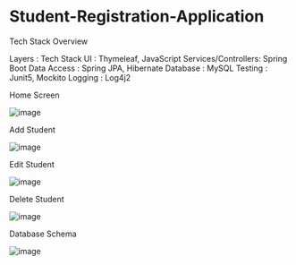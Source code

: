 # Student-Registration-Application
Tech Stack Overview	

Layers              :	Tech Stack
UI                  :	Thymeleaf, JavaScript
Services/Controllers:	Spring Boot
Data Access         :	Spring JPA, Hibernate
Database            :	MySQL
Testing             :	Junit5, Mockito
Logging             :	Log4j2

Home Screen

![image](https://user-images.githubusercontent.com/24293294/114037884-f57b5280-98b3-11eb-976e-937ce22fdf6b.png)

Add Student

![image](https://user-images.githubusercontent.com/24293294/114038028-18a60200-98b4-11eb-81ce-9602533f2a22.png)

Edit Student

![image](https://user-images.githubusercontent.com/24293294/114038059-1fcd1000-98b4-11eb-8269-373cc9fc6ad3.png)

Delete Student

![image](https://user-images.githubusercontent.com/24293294/114038087-265b8780-98b4-11eb-8c92-17ecb200702a.png)

Database Schema

![image](https://user-images.githubusercontent.com/24293294/114038127-2eb3c280-98b4-11eb-8b18-8e17bea70019.png)
